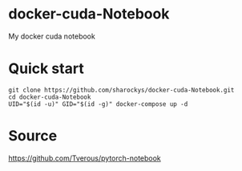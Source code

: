 # docker-cuda-Notebook

My docker cuda notebook

# Quick start

```
git clone https://github.com/sharockys/docker-cuda-Notebook.git
cd docker-cuda-Notebook
UID="$(id -u)" GID="$(id -g)" docker-compose up -d
```

# Source

https://github.com/Tverous/pytorch-notebook
